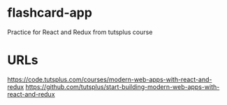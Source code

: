 # flashcard-app
Practice for React and Redux from tutsplus course

# URLs
https://code.tutsplus.com/courses/modern-web-apps-with-react-and-redux
https://github.com/tutsplus/start-building-modern-web-apps-with-react-and-redux
